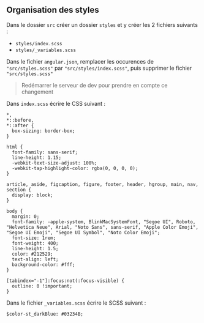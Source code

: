 ## Organisation des styles

Dans le dossier `src` créer un dossier `styles` et y créer les 2 fichiers suivants :

- `styles/index.scss`
- `styles/_variables.scss`

Dans le fichier `angular.json`, remplacer les occurences de `"src/styles.scss"` par `"src/styles/index.scss"`, puis supprimer le fichier `"src/styles.scss"`

> Redémarrer le serveur de dev pour prendre en compte ce changement

Dans `index.scss` écrire le CSS suivant :

```
*,
*::before,
*::after {
  box-sizing: border-box;
}

html {
  font-family: sans-serif;
  line-height: 1.15;
  -webkit-text-size-adjust: 100%;
  -webkit-tap-highlight-color: rgba(0, 0, 0, 0);
}

article, aside, figcaption, figure, footer, header, hgroup, main, nav, section {
  display: block;
}

body {
  margin: 0;
  font-family: -apple-system, BlinkMacSystemFont, "Segoe UI", Roboto, "Helvetica Neue", Arial, "Noto Sans", sans-serif, "Apple Color Emoji", "Segoe UI Emoji", "Segoe UI Symbol", "Noto Color Emoji";
  font-size: 1rem;
  font-weight: 400;
  line-height: 1.5;
  color: #212529;
  text-align: left;
  background-color: #fff;
}

[tabindex="-1"]:focus:not(:focus-visible) {
  outline: 0 !important;
}
```

Dans le fichier `_variables.scss` écrire le SCSS suivant :

```
$color-st_darkBlue: #03234B;
```
